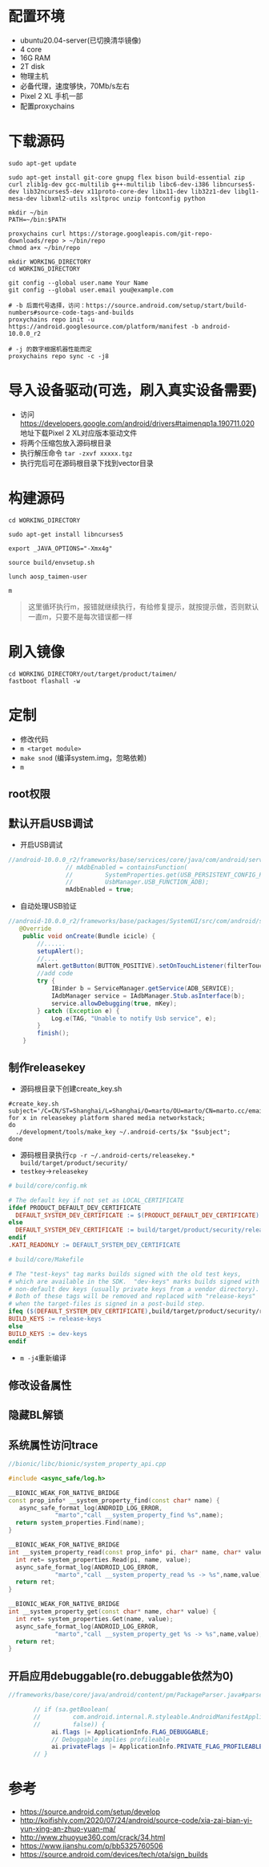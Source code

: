 # 配置环境
- ubuntu20.04-server(已切换清华镜像)
- 4 core
- 16G RAM
- 2T disk
- 物理主机
- 必备代理，速度够快，70Mb/s左右
- Pixel 2 XL 手机一部
- 配置proxychains

# 下载源码
```
sudo apt-get update

sudo apt-get install git-core gnupg flex bison build-essential zip curl zlib1g-dev gcc-multilib g++-multilib libc6-dev-i386 libncurses5-dev lib32ncurses5-dev x11proto-core-dev libx11-dev lib32z1-dev libgl1-mesa-dev libxml2-utils xsltproc unzip fontconfig python

mkdir ~/bin
PATH=~/bin:$PATH

proxychains curl https://storage.googleapis.com/git-repo-downloads/repo > ~/bin/repo
chmod a+x ~/bin/repo

mkdir WORKING_DIRECTORY
cd WORKING_DIRECTORY

git config --global user.name Your Name
git config --global user.email you@example.com

# -b 后面代号选择，访问：https://source.android.com/setup/start/build-numbers#source-code-tags-and-builds
proxychains repo init -u https://android.googlesource.com/platform/manifest -b android-10.0.0_r2

# -j 的数字根据机器性能而定
proxychains repo sync -c -j8
```
# 导入设备驱动(可选，刷入真实设备需要)

- 访问 https://developers.google.com/android/drivers#taimenqp1a.190711.020 地址下载Pixel 2 XL对应版本驱动文件
- 将两个压缩包放入源码根目录
- 执行解压命令 `tar -zxvf xxxxx.tgz`
- 执行完后可在源码根目录下找到vector目录

# 构建源码
```
cd WORKING_DIRECTORY

sudo apt-get install libncurses5

export _JAVA_OPTIONS="-Xmx4g"

source build/envsetup.sh

lunch aosp_taimen-user

m 
```
> 这里循环执行m，报错就继续执行，有给修复提示，就按提示做，否则默认一直m，只要不是每次错误都一样
# 刷入镜像
```
cd WORKING_DIRECTORY/out/target/product/taimen/
fastboot flashall -w
```
# 定制
- 修改代码
- `m <target module>`
- `make snod` (编译system.img，忽略依赖)
- `m`
## root权限
## 默认开启USB调试
- 开启USB调试
```java
//android-10.0.0_r2/frameworks/base/services/core/java/com/android/server/adb/AdbService.java#119
                // mAdbEnabled = containsFunction(
                //         SystemProperties.get(USB_PERSISTENT_CONFIG_PROPERTY, ""),
                //         UsbManager.USB_FUNCTION_ADB);
                mAdbEnabled = true;

```
- 自动处理USB验证
```java
//android-10.0.0_r2/frameworks/base/packages/SystemUI/src/com/android/systemui/usb/UsbDebuggingActivity.java#onCreate()
   @Override
    public void onCreate(Bundle icicle) {
        //......
        setupAlert();
        //....
        mAlert.getButton(BUTTON_POSITIVE).setOnTouchListener(filterTouchListener);
        //add code
        try {
            IBinder b = ServiceManager.getService(ADB_SERVICE);
            IAdbManager service = IAdbManager.Stub.asInterface(b);
            service.allowDebugging(true, mKey);
        } catch (Exception e) {
            Log.e(TAG, "Unable to notify Usb service", e);
        }
        finish();
    }

```
## 制作releasekey
- 源码根目录下创建create_key.sh
```
#create_key.sh
subject='/C=CN/ST=Shanghai/L=Shanghai/O=marto/OU=marto/CN=marto.cc/emailAddress=android@marto.cc'
for x in releasekey platform shared media networkstack;
do
  ./development/tools/make_key ~/.android-certs/$x "$subject";
done

```
- 源码根目录执行`cp -r ~/.android-certs/releasekey.* build/target/product/security/`
- `testkey`->`releasekey`
```mk
# build/core/config.mk

# The default key if not set as LOCAL_CERTIFICATE
ifdef PRODUCT_DEFAULT_DEV_CERTIFICATE
  DEFAULT_SYSTEM_DEV_CERTIFICATE := $(PRODUCT_DEFAULT_DEV_CERTIFICATE)
else
  DEFAULT_SYSTEM_DEV_CERTIFICATE := build/target/product/security/releasekey
endif
.KATI_READONLY := DEFAULT_SYSTEM_DEV_CERTIFICATE
```
```mk
# build/core/Makefile

# The "test-keys" tag marks builds signed with the old test keys,
# which are available in the SDK.  "dev-keys" marks builds signed with
# non-default dev keys (usually private keys from a vendor directory).
# Both of these tags will be removed and replaced with "release-keys"
# when the target-files is signed in a post-build step.
ifeq ($(DEFAULT_SYSTEM_DEV_CERTIFICATE),build/target/product/security/releasekey)
BUILD_KEYS := release-keys
else
BUILD_KEYS := dev-keys
endif

```
- `m -j4`重新编译
## 修改设备属性
## 隐藏BL解锁
## 系统属性访问trace
```cpp
//bionic/libc/bionic/system_property_api.cpp

#include <async_safe/log.h>

__BIONIC_WEAK_FOR_NATIVE_BRIDGE
const prop_info* __system_property_find(const char* name) {
   async_safe_format_log(ANDROID_LOG_ERROR,
             "marto","call __system_property_find %s",name);
  return system_properties.Find(name);
}

__BIONIC_WEAK_FOR_NATIVE_BRIDGE
int __system_property_read(const prop_info* pi, char* name, char* value) {
  int ret= system_properties.Read(pi, name, value);
  async_safe_format_log(ANDROID_LOG_ERROR,
             "marto","call __system_property_read %s -> %s",name,value);
  return ret;
}

__BIONIC_WEAK_FOR_NATIVE_BRIDGE
int __system_property_get(const char* name, char* value) {
  int ret= system_properties.Get(name, value);
  async_safe_format_log(ANDROID_LOG_ERROR,
             "marto","call __system_property_get %s -> %s",name,value);
  return ret;
}


```
## 开启应用debuggable(ro.debuggable依然为0)
```java
//frameworks/base/core/java/android/content/pm/PackageParser.java#parseBaseApplication()

       // if (sa.getBoolean(
       //         com.android.internal.R.styleable.AndroidManifestApplication_debuggable,
       //         false)) {
            ai.flags |= ApplicationInfo.FLAG_DEBUGGABLE;
            // Debuggable implies profileable
            ai.privateFlags |= ApplicationInfo.PRIVATE_FLAG_PROFILEABLE_BY_SHELL;
       // }

```
# 参考
- https://source.android.com/setup/develop
- http://koifishly.com/2020/07/24/android/source-code/xia-zai-bian-yi-yun-xing-an-zhuo-yuan-ma/
- http://www.zhuoyue360.com/crack/34.html
- https://www.jianshu.com/p/bb5325760506
- https://source.android.com/devices/tech/ota/sign_builds
